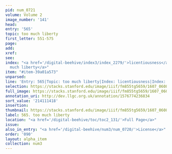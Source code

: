 ```yaml
---
pid: num_0721
volume: Volume 2
image_number: '141'
head:
entry: '565'
topic: too much liberty
first_letter: 551-575
page:
add:
xref:
see:
index: "<a href='/digital-beehive/index3/index_2279/'>licentiousness</a>|<a href='/digital-beehive/index5/index_4182/'>too
  much liberty</a>"
item: "#item-39a01a573"
unparsed:
line: 'Entry: 565|Topic: too much liberty|Index: licentiousness|Index: too much liberty|#item-39a01a573'
selection: https://stacks.stanford.edu/image/iiif/fm855tg5659/1607_0608/460,1418,2843,292/full/0/default.jpg
full_image: https://stacks.stanford.edu/image/iiif/fm855tg5659/1607_0608/full/full/0/default.jpg
annotation_uri: http://dev.llgc.org.uk/annotation/1576774236834
sort_value: '214111418'
insertion:
thumbnail: https://stacks.stanford.edu/image/iiif/fm855tg5659/1607_0608/460,1418,600,180/250,/0/default.jpg
label: 565. too much liberty
location: "<a href='/digital-beehive/toc/toc2_131/'>Full Page</a>"
issue:
also_in_entry: "<a href='/digital-beehive/num3/num_0720/'>License</a>"
order: '090'
layout: alpha_item
collection: num3
---
```


